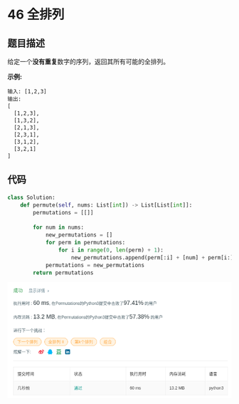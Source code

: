 # 46 全排列

## 题目描述

给定一个**没有重复**数字的序列，返回其所有可能的全排列。

**示例:**

```
输入: [1,2,3]
输出:
[
  [1,2,3],
  [1,3,2],
  [2,1,3],
  [2,3,1],
  [3,1,2],
  [3,2,1]
]
```

## 代码

```python
class Solution:
    def permute(self, nums: List[int]) -> List[List[int]]:
        permutations = [[]]
        
        for num in nums:
            new_permutations = []
            for perm in permutations:
                for i in range(0, len(perm) + 1):
                    new_permutations.append(perm[:i] + [num] + perm[i:])
            permutations = new_permutations
        return permutations
```

![](../png/46.png)